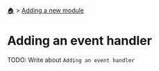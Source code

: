 <!--startTocHeader-->
[🏠](../README.md) > [Adding a new module](README.md)
# Adding an event handler
<!--endTocHeader-->

TODO: Write about `Adding an event handler`

<!--startTocSubtopic-->
<!--endTocSubtopic-->